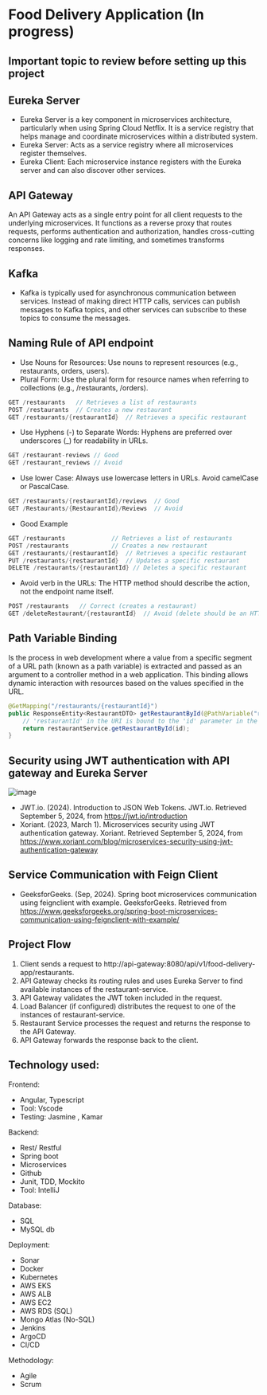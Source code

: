 
# Food Delivery Application (In progress)

## Important topic to review before setting up this project
## Eureka Server
- Eureka Server is a key component in microservices architecture, particularly when using Spring Cloud Netflix. It is a service registry that helps manage and coordinate microservices within a distributed system.
- Eureka Server: Acts as a service registry where all microservices register themselves.
- Eureka Client: Each microservice instance registers with the Eureka server and can also discover other services.

## API Gateway
An API Gateway acts as a single entry point for all client requests to the underlying microservices. It functions as a reverse proxy that routes requests, performs authentication and authorization, handles cross-cutting concerns like logging and rate limiting, and sometimes transforms responses.

## Kafka
- Kafka is typically used for asynchronous communication between services. Instead of making direct HTTP calls, services can publish messages to Kafka topics, and other services can subscribe to these topics to consume the messages.

## Naming Rule of API endpoint
- Use Nouns for Resources: Use nouns to represent resources (e.g., restaurants, orders, users).
- Plural Form: Use the plural form for resource names when referring to collections (e.g., /restaurants, /orders).
```java
GET /restaurants   // Retrieves a list of restaurants
POST /restaurants  // Creates a new restaurant
GET /restaurants/{restaurantId}  // Retrieves a specific restaurant
```
- Use Hyphens (-) to Separate Words: Hyphens are preferred over underscores (_) for readability in URLs.

```java
GET /restaurant-reviews // Good
GET /restaurant_reviews // Avoid
```
- Use lower Case: Always use lowercase letters in URLs. Avoid camelCase or PascalCase.
```java
GET /restaurants/{restaurantId}/reviews  // Good
GET /Restaurants/{RestaurantId}/Reviews  // Avoid
```

- Good Example
```java
GET /restaurants             // Retrieves a list of restaurants
POST /restaurants            // Creates a new restaurant
GET /restaurants/{restaurantId}  // Retrieves a specific restaurant
PUT /restaurants/{restaurantId}  // Updates a specific restaurant
DELETE /restaurants/{restaurantId} // Deletes a specific restaurant
```
- Avoid verb in the URLs: The HTTP method should describe the action, not the endpoint name itself.
```java
POST /restaurants   // Correct (creates a restaurant)
GET /deleteRestaurant/{restaurantId}  // Avoid (delete should be an HTTP DELETE request)
```
## Path Variable Binding
Is the process in web development where a value from a specific segment of a URL path (known as a path variable) is extracted and passed as an argument to a controller method in a web application. This binding allows dynamic interaction with resources based on the values specified in the URL.
```java
@GetMapping("/restaurants/{restaurantId}")
public ResponseEntity<RestaurantDTO> getRestaurantById(@PathVariable("restaurantId") int id) {
    // 'restaurantId' in the URI is bound to the 'id' parameter in the method
    return restaurantService.getRestaurantById(id);
}
```
## Security using JWT authentication with API gateway and Eureka Server
![image](https://github.com/user-attachments/assets/dc9784ec-5c88-4004-9395-56cea897f8ba)

- JWT.io. (2024). Introduction to JSON Web Tokens. JWT.io. Retrieved September 5, 2024, from https://jwt.io/introduction
- Xoriant. (2023, March 1). Microservices security using JWT authentication gateway. Xoriant. Retrieved September 5, 2024, from https://www.xoriant.com/blog/microservices-security-using-jwt-authentication-gateway

## Service Communication with Feign Client
- GeeksforGeeks. (Sep, 2024). Spring boot microservices communication using feignclient with example. GeeksforGeeks. Retrieved from https://www.geeksforgeeks.org/spring-boot-microservices-communication-using-feignclient-with-example/

## Project Flow
1. Client sends a request to http://api-gateway:8080/api/v1/food-delivery-app/restaurants.
2. API Gateway checks its routing rules and uses Eureka Server to find available instances of the restaurant-service.
3. API Gateway validates the JWT token included in the request.
4. Load Balancer (if configured) distributes the request to one of the instances of restaurant-service.
5. Restaurant Service processes the request and returns the response to the API Gateway.
6. API Gateway forwards the response back to the client.


## Technology used:
Frontend:
- Angular, Typescript
- Tool: Vscode
- Testing: Jasmine , Kamar

Backend:
- Rest/ Restful
- Spring boot
- Microservices
- Github
- Junit, TDD, Mockito
- Tool: IntelliJ

Database:
- SQL
- MySQL db

Deployment:
- Sonar
- Docker
- Kubernetes
- AWS EKS
- AWS ALB
- AWS EC2
- AWS RDS (SQL)
- Mongo Atlas (No-SQL)
- Jenkins
- ArgoCD
- CI/CD

Methodology:
- Agile
- Scrum





